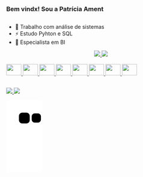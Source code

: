 ### Bem vindx! Sou a Patrícia Ament
##

- 🔭 Trabalho com análise de sistemas
- ⚡ Estudo Pyhton e SQL
- 🎈 Especialista em BI

<div align="center">
  <a href="https://github.com/patriciaament">
  <img height="120em" src="https://github-readme-stats.vercel.app/api?username=patriciaament&show_icons=true&theme=aura_dark&include_all_commits=true&count_private=true"/>
  <img height="120em" src="https://github-readme-stats.vercel.app/api/top-langs/?username=patriciaament&layout=compact&langs_count=7&theme=aura_dark"/>
</div>

<div style="display: inline_block"><br>

  <img height="30" width="40" src="https://cdn.jsdelivr.net/gh/devicons/devicon/icons/python/python-original.svg" />
  <img height="30" width="40" src="https://cdn.jsdelivr.net/gh/devicons/devicon/icons/pandas/pandas-original.svg" />
  <img height="30" width="40" src="https://cdn.jsdelivr.net/gh/devicons/devicon/icons/numpy/numpy-original.svg" />
  <img height="30" width="40" src="https://cdn.jsdelivr.net/gh/devicons/devicon/icons/oracle/oracle-original.svg" />
  <img height="30" width="40" src="https://cdn.jsdelivr.net/gh/devicons/devicon/icons/postgresql/postgresql-original.svg" />
  <img height="30" width="40" src="https://cdn.jsdelivr.net/gh/devicons/devicon/icons/pycharm/pycharm-original.svg" />
  <img height="30" width="40" src="https://cdn.jsdelivr.net/gh/devicons/devicon/icons/vscode/vscode-original.svg" />
  <img height="30" width="40" src="https://cdn.jsdelivr.net/gh/devicons/devicon/icons/ubuntu/ubuntu-plain.svg" />
</div>

##
  
<div>
  <a href="mailto:pati.vament@gmail.com" target="_blank"><img src="https://img.shields.io/badge/Gmail-D14836?style=for-the-badge&logo=gmail&logoColor=white">
  <a href="https://br.linkedin.com/patricia-viana-ament" target="_blank"><img src="https://img.shields.io/badge/LinkedIn-0077B5?style=for-the-badge&logo=linkedin&logoColor=white">
     
  ![Snake animation](https://github.com/patriciaament/patriciaament/blob/output/github-contribution-grid-snake.svg)
 </div>  
 

  
 
